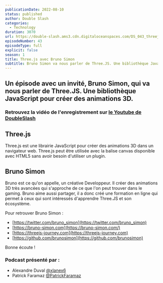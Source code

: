 ```yaml
---
publicationDate: 2022-08-10
status: published
author: Double Slash
categories:
  - Technology
duration: 3070
url: https://double-slash.ams3.cdn.digitaloceanspaces.com/DS_043_threejs.mp3
episodeNumber: 43
episodeType: full
explicit: false
season: 1
title: Three.js avec Bruno Simon
subtitle: Bruno Simon va nous parler de Three.JS. Une bibliothèque JavaScript pour créer des animations 3D.
---
```


## Un épisode avec un invité, Bruno Simon, qui va nous parler de Three.JS. Une bibliothèque JavaScript pour créer des animations 3D.

### Retrouvez la vidéo de l'enregistrement sur [le Youtube de DoubleSlash](https://youtu.be/_3yR4p-x7QQ)

## Three.js

Three.js est une librairie JavaScript pour créer des animations 3D dans un navigateur web.
Three.js peut être utilisée avec la balise canvas disponible avec HTML5 sans avoir besoin d'utiliser un plugin.

## Bruno Simon

Bruno est ce qu'on appelle, un créative Developpeur. Il créer des animations 3D très avancées qui s'approche de ce que l'on peut trouver dans le gaming.
Bruno aime aussi partager, il a donc créé une formation en ligne qui permet à ceux qui sont intéressés d'apprendre Three.JS et son écosystème.

Pour retrouver Bruno Simon :


- [https://twitter.com/bruno_simon](https://twitter.com/bruno_simon)
- [https://bruno-simon.com](https://bruno-simon.com/)
- [https://threejs-journey.com](https://threejs-journey.com)
- [https://github.com/brunosimon](https://github.com/brunosimon)


Bonne écoute !



### Podcast présenté par :

- Alexandre Duval [@xlanex6](https://twitter.com/xlanex6)
- Patrick Faramaz [@PatrickFaramaz](https://twitter.com/PatrickFaramaz)
